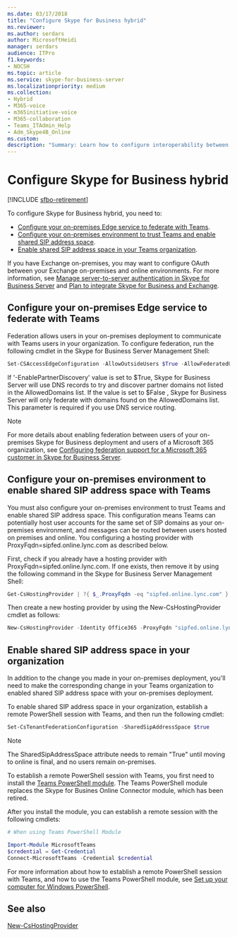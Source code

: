 ```yaml
---
ms.date: 03/17/2018
title: "Configure Skype for Business hybrid"
ms.reviewer: 
ms.author: serdars
author: MicrosoftHeidi
manager: serdars
audience: ITPro
f1.keywords:
- NOCSH
ms.topic: article
ms.service: skype-for-business-server
ms.localizationpriority: medium
ms.collection: 
- Hybrid 
- M365-voice
- m365initiative-voice
- M365-collaboration
- Teams_ITAdmin_Help
- Adm_Skype4B_Online
ms.custom: 
description: "Summary: Learn how to configure interoperability between your on-premises deployment and Teams."
---
```


# Configure Skype for Business hybrid

[!INCLUDE [sfbo-retirement](../../Hub/includes/sfbo-retirement.md)]

To configure Skype for Business hybrid, you need to:

- [Configure your on-premises Edge service to federate with Teams](#configure-your-on-premises-edge-service-to-federate-with-teams).
- [Configure your on-premises environment to trust Teams and enable shared SIP address space](#configure-your-on-premises-environment-to-enable-shared-sip-address-space-with-teams).
- [Enable shared SIP address space in your Teams organization](#enable-shared-sip-address-space-in-your-organization).

If you have Exchange on-premises, you may want to configure OAuth between your Exchange on-premises and online environments. For more information, see  [Manage server-to-server authentication in Skype for Business Server](../../SfbServer/manage/authentication/server-to-server-and-partner-applications.md) and [Plan to integrate Skype for Business and Exchange](../../SfbServer/plan-your-deployment/integrate-with-exchange/integrate-with-exchange.md#feature_support).
  
## Configure your on-premises Edge service to federate with Teams

Federation allows users in your on-premises deployment to communicate with Teams users in your organization. To configure federation, run the following cmdlet in the Skype for Business Server Management Shell:
  
```PowerShell
Set-CSAccessEdgeConfiguration -AllowOutsideUsers $True -AllowFederatedUsers $True -EnablePartnerDiscovery $True -UseDnsSrvRouting
```

If '-EnablePartnerDiscovery' value is set to $True, Skype for Business Server will use DNS records to try and discover partner domains not listed in the AllowedDomains list. If the value is set to $False , Skype for Business Server will only federate with domains found on the AllowedDomains list. This parameter is required if you use DNS service routing.

> [!NOTE]
> For more details about enabling federation between users of your on-premises Skype for Business deployment and users of a Microsoft 365 organization, see [Configuring federation support for a Microsoft 365 customer in Skype for Business Server](../../SfbServer/manage/federation-and-external-access/federation-support/configuring-federation-support.md).

## Configure your on-premises environment to enable shared SIP address space with Teams

You must also configure your on-premises environment to trust Teams and enable shared SIP address space. This configuration means Teams can potentially host user accounts for the same set of SIP domains as your on-premises environment, and messages can be routed between users hosted on premises and online. You configuring a hosting provider with ProxyFqdn=sipfed.online.lync.com as described below.

First, check if you already have a hosting provider with ProxyFqdn=sipfed.online.lync.com. If one exists, then remove it by using the following command in the Skype for Business Server Management Shell:

```PowerShell
Get-CsHostingProvider | ?{ $_.ProxyFqdn -eq "sipfed.online.lync.com" } | Remove-CsHostingProvider
```

Then create a new hosting provider by using the New-CsHostingProvider cmdlet as follows:

```PowerShell
New-CsHostingProvider -Identity Office365 -ProxyFqdn "sipfed.online.lync.com" -Enabled $true -EnabledSharedAddressSpace $true -HostsOCSUsers $true -VerificationLevel UseSourceVerification -IsLocal $false -AutodiscoverUrl https://webdir.online.lync.com/Autodiscover/AutodiscoverService.svc/root 
```

## Enable shared SIP address space in your organization
  
In addition to the change you made in your on-premises deployment, you'll need to make the corresponding change in your Teams organization to enabled shared SIP address space with your on-premises deployment.  

To enable shared SIP address space in your organization, establish a remote PowerShell session with Teams, and then run the following cmdlet:
  
```PowerShell
Set-CsTenantFederationConfiguration -SharedSipAddressSpace $true
```

> [!NOTE]
> The SharedSipAddressSpace attribute needs to remain "True" until moving to online is final, and no users remain on-premises. 
  
To establish a remote PowerShell session with Teams, you first need to install the [Teams PowerShell module](/microsoftteams/teams-powershell-install). The Teams PowerShell module replaces the Skype for Busines Online Connector module, which has been retired.
  
After you install the module, you can establish a remote session with the following cmdlets:

   ```powershell
   # When using Teams PowerShell Module

   Import-Module MicrosoftTeams
   $credential = Get-Credential
   Connect-MicrosoftTeams -Credential $credential
   ```

For more information about how to establish a remote PowerShell session with Teams, and how to use the Teams PowerShell module, see [Set up your computer for Windows PowerShell](../../SfbOnline/set-up-your-computer-for-windows-powershell/set-up-your-computer-for-windows-powershell.md).
  
## See also

[New-CsHostingProvider](/powershell/module/skype/new-cshostingprovider?view=skype-ps)
